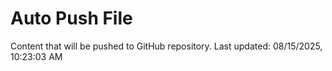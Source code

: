 # Auto Push File

Content that will be pushed to GitHub repository.
Last updated: 08/15/2025, 10:23:03 AM